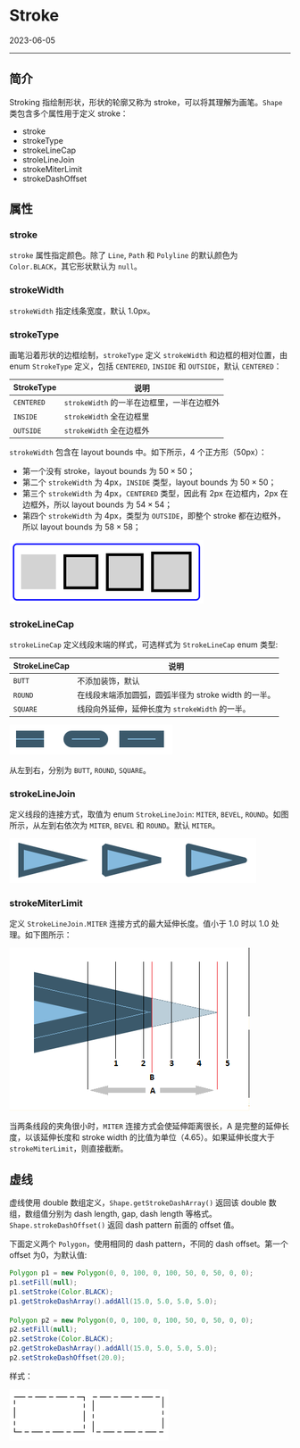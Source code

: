 # Stroke

2023-06-05
****
## 简介

Stroking 指绘制形状，形状的轮廓又称为 stroke，可以将其理解为画笔。`Shape` 类包含多个属性用于定义 stroke：

- stroke
- strokeType
- strokeLineCap
- stroleLineJoin
- strokeMiterLimit
- strokeDashOffset

## 属性

### stroke

`stroke` 属性指定颜色。除了 `Line`, `Path` 和 `Polyline` 的默认颜色为 `Color.BLACK`，其它形状默认为 `null`。

### strokeWidth

`strokeWidth` 指定线条宽度，默认 1.0px。

### strokeType

画笔沿着形状的边框绘制，`strokeType` 定义 `strokeWidth` 和边框的相对位置，由 enum `StrokeType` 定义，包括 `CENTERED`, `INSIDE` 和 `OUTSIDE`，默认 `CENTERED`：

| StrokeType | 说明                                       |
| ---------- | ------------------------------------------ |
| `CENTERED` | `strokeWidth` 的一半在边框里，一半在边框外 |
| `INSIDE`   | `strokeWidth` 全在边框里                   |
| `OUTSIDE`  | `strokeWidth` 全在边框外                   |

`strokeWidth` 包含在 layout bounds 中。如下所示，4 个正方形（50px）：

- 第一个没有 stroke，layout bounds 为 $50\times 50$；
- 第二个 `strokeWidth` 为 4px，`INSIDE` 类型，layout bounds 为 $50\times 50$；
- 第三个 `strokeWidth` 为 4px，`CENTERED` 类型，因此有 2px 在边框内，2px 在边框外，所以 layout bounds 为 $54\times 54$；
- 第四个 `strokeWidth` 为 4px，类型为 `OUTSIDE`，即整个 stroke 都在边框外，所以 layout bounds 为 $58\times 58$；

![|200](images/Pasted%20image%2020230602153044.png)

### strokeLineCap

`strokeLineCap` 定义线段末端的样式，可选样式为 `StrokeLineCap` enum 类型: 

| StrokeLineCap | 说明                                                 |
| ------------- | ---------------------------------------------------- |
| `BUTT`        | 不添加装饰，默认                                     |
| `ROUND`       | 在线段末端添加圆弧，圆弧半径为 stroke width 的一半。 |
| `SQUARE`      | 线段向外延伸，延伸长度为 `strokeWidth` 的一半。      |

![](images/2019-06-05-16-14-01.png)

从左到右，分别为 `BUTT`, `ROUND`, `SQUARE`。

### strokeLineJoin

定义线段的连接方式，取值为 enum `StrokeLineJoin`: `MITER`, `BEVEL`, `ROUND`。如图所示，从左到右依次为 `MITER`, `BEVEL` 和 `ROUND`。默认 `MITER`。

![](images/2019-06-05-16-14-34.png)

### strokeMiterLimit

定义 `StrokeLineJoin.MITER` 连接方式的最大延伸长度。值小于 1.0 时以 1.0 处理。如下图所示：

![](images/2019-06-05-16-14-57.png)

当两条线段的夹角很小时，`MITER` 连接方式会使延伸距离很长，A 是完整的延伸长度，以该延伸长度和 stroke width 的比值为单位（4.65）。如果延伸长度大于 `strokeMiterLimit`，则直接截断。

## 虚线

虚线使用 double 数组定义，`Shape.getStrokeDashArray()` 返回该 double 数组，数组值分别为 dash length, gap, dash length 等格式。`Shape.strokeDashOffset()` 返回 dash pattern 前面的 offset 值。

下面定义两个 `Polygon`，使用相同的 dash pattern，不同的 dash offset。第一个 offset 为0，为默认值:

```java
Polygon p1 = new Polygon(0, 0, 100, 0, 100, 50, 0, 50, 0, 0);
p1.setFill(null);
p1.setStroke(Color.BLACK);
p1.getStrokeDashArray().addAll(15.0, 5.0, 5.0, 5.0);

Polygon p2 = new Polygon(0, 0, 100, 0, 100, 50, 0, 50, 0, 0);
p2.setFill(null);
p2.setStroke(Color.BLACK);
p2.getStrokeDashArray().addAll(15.0, 5.0, 5.0, 5.0);
p2.setStrokeDashOffset(20.0);
```

样式：

![](images/Pasted%20image%2020230605150248.png)
